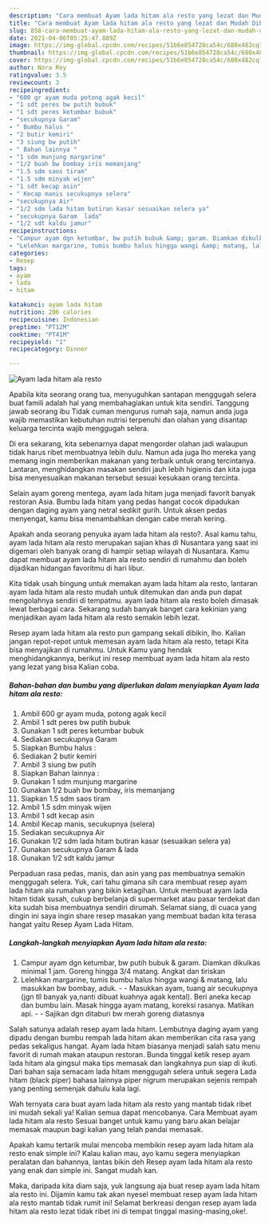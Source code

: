 ```yaml
---
description: "Cara membuat Ayam lada hitam ala resto yang lezat dan Mudah Dibuat"
title: "Cara membuat Ayam lada hitam ala resto yang lezat dan Mudah Dibuat"
slug: 858-cara-membuat-ayam-lada-hitam-ala-resto-yang-lezat-dan-mudah-dibuat
date: 2021-04-06T05:25:47.889Z
image: https://img-global.cpcdn.com/recipes/51b6e854728ca54c/680x482cq70/ayam-lada-hitam-ala-resto-foto-resep-utama.jpg
thumbnail: https://img-global.cpcdn.com/recipes/51b6e854728ca54c/680x482cq70/ayam-lada-hitam-ala-resto-foto-resep-utama.jpg
cover: https://img-global.cpcdn.com/recipes/51b6e854728ca54c/680x482cq70/ayam-lada-hitam-ala-resto-foto-resep-utama.jpg
author: Nora Roy
ratingvalue: 3.5
reviewcount: 3
recipeingredient:
- "600 gr ayam muda potong agak kecil"
- "1 sdt peres bw putih bubuk"
- "1 sdt peres ketumbar bubuk"
- "secukupnya Garam"
- " Bumbu halus "
- "2 butir kemiri"
- "3 siung bw putih"
- " Bahan lainnya "
- "1 sdm munjung margarine"
- "1/2 buah bw bombay iris memanjang"
- "1.5 sdm saos tiram"
- "1.5 sdm minyak wijen"
- "1 sdt kecap asin"
- " Kecap manis secukupnya selera"
- "secukupnya Air"
- "1/2 sdm lada hitam butiran kasar sesuaikan selera ya"
- "secukupnya Garam  lada"
- "1/2 sdt kaldu jamur"
recipeinstructions:
- "Campur ayam dgn ketumbar, bw putih bubuk &amp; garam. Diamkan dikulkas minimal 1 jam. Goreng hingga 3/4 matang. Angkat dan tiriskan"
- "Lelehkan margarine, tumis bumbu halus hingga wangi &amp; matang, lalu masukkan bw bombay, aduk.   Masukkan ayam, tuang air secukupnya (jgn tll banyak ya,nanti dibuat kuahnya agak kental). Beri aneka kecap dan bumbu lain. Masak hingga ayam matang, koreksi rasanya. Matikan api.   Sajikan dgn ditaburi bw merah goreng diatasnya"
categories:
- Resep
tags:
- ayam
- lada
- hitam

katakunci: ayam lada hitam 
nutrition: 206 calories
recipecuisine: Indonesian
preptime: "PT12M"
cooktime: "PT41M"
recipeyield: "1"
recipecategory: Dinner

---
```



![Ayam lada hitam ala resto](https://img-global.cpcdn.com/recipes/51b6e854728ca54c/680x482cq70/ayam-lada-hitam-ala-resto-foto-resep-utama.jpg)

Apabila kita seorang orang tua, menyuguhkan santapan menggugah selera buat famili adalah hal yang membahagiakan untuk kita sendiri. Tanggung jawab seorang ibu Tidak cuman mengurus rumah saja, namun anda juga wajib memastikan kebutuhan nutrisi terpenuhi dan olahan yang disantap keluarga tercinta wajib menggugah selera.

Di era  sekarang, kita sebenarnya dapat mengorder olahan jadi walaupun tidak harus ribet membuatnya lebih dulu. Namun ada juga lho mereka yang memang ingin memberikan makanan yang terbaik untuk orang tercintanya. Lantaran, menghidangkan masakan sendiri jauh lebih higienis dan kita juga bisa menyesuaikan makanan tersebut sesuai kesukaan orang tercinta. 

Selain ayam goreng mentega, ayam lada hitam juga menjadi favorit banyak restoran Asia. Bumbu lada hitam yang pedas hangat cocok dipadukan dengan daging ayam yang netral sedikit gurih. Untuk aksen pedas menyengat, kamu bisa menambahkan dengan cabe merah kering.

Apakah anda seorang penyuka ayam lada hitam ala resto?. Asal kamu tahu, ayam lada hitam ala resto merupakan sajian khas di Nusantara yang saat ini digemari oleh banyak orang di hampir setiap wilayah di Nusantara. Kamu dapat membuat ayam lada hitam ala resto sendiri di rumahmu dan boleh dijadikan hidangan favoritmu di hari libur.

Kita tidak usah bingung untuk memakan ayam lada hitam ala resto, lantaran ayam lada hitam ala resto mudah untuk ditemukan dan anda pun dapat mengolahnya sendiri di tempatmu. ayam lada hitam ala resto boleh dimasak lewat berbagai cara. Sekarang sudah banyak banget cara kekinian yang menjadikan ayam lada hitam ala resto semakin lebih lezat.

Resep ayam lada hitam ala resto pun gampang sekali dibikin, lho. Kalian jangan repot-repot untuk memesan ayam lada hitam ala resto, tetapi Kita bisa menyajikan di rumahmu. Untuk Kamu yang hendak menghidangkannya, berikut ini resep membuat ayam lada hitam ala resto yang lezat yang bisa Kalian coba.

<!--inarticleads1-->

##### Bahan-bahan dan bumbu yang diperlukan dalam menyiapkan Ayam lada hitam ala resto:

1. Ambil 600 gr ayam muda, potong agak kecil
1. Ambil 1 sdt peres bw putih bubuk
1. Gunakan 1 sdt peres ketumbar bubuk
1. Sediakan secukupnya Garam
1. Siapkan  Bumbu halus :
1. Sediakan 2 butir kemiri
1. Ambil 3 siung bw putih
1. Siapkan  Bahan lainnya :
1. Gunakan 1 sdm munjung margarine
1. Gunakan 1/2 buah bw bombay, iris memanjang
1. Siapkan 1.5 sdm saos tiram
1. Ambil 1.5 sdm minyak wijen
1. Ambil 1 sdt kecap asin
1. Ambil  Kecap manis, secukupnya (selera)
1. Sediakan secukupnya Air
1. Gunakan 1/2 sdm lada hitam butiran kasar (sesuaikan selera ya)
1. Gunakan secukupnya Garam &amp; lada
1. Gunakan 1/2 sdt kaldu jamur


Perpaduan rasa pedas, manis, dan asin yang pas membuatnya semakin menggugah selera. Yuk, cari tahu gimana sih cara membuat resep ayam lada hitam ala rumahan yang bikin ketagihan. Untuk membuat ayam lada hitam tidak susah, cukup berbelanja di supermarket atau pasar terdekat dan kita sudah bisa membuatnya sendiri dirumah. Selamat siang, di cuaca yang dingin ini saya ingin share resep masakan yang membuat badan kita terasa hangat yaitu Resep Ayam Lada Hitam. 

<!--inarticleads2-->

##### Langkah-langkah menyiapkan Ayam lada hitam ala resto:

1. Campur ayam dgn ketumbar, bw putih bubuk &amp; garam. Diamkan dikulkas minimal 1 jam. Goreng hingga 3/4 matang. Angkat dan tiriskan
1. Lelehkan margarine, tumis bumbu halus hingga wangi &amp; matang, lalu masukkan bw bombay, aduk.  -  - Masukkan ayam, tuang air secukupnya (jgn tll banyak ya,nanti dibuat kuahnya agak kental). Beri aneka kecap dan bumbu lain. Masak hingga ayam matang, koreksi rasanya. Matikan api.  -  - Sajikan dgn ditaburi bw merah goreng diatasnya


Salah satunya adalah resep ayam lada hitam. Lembutnya daging ayam yang dipadu dengan bumbu rempah lada hitam akan memberikan cita rasa yang pedas sekaligus hangat. Ayam lada hitam biasanya menjadi salah satu menu favorit di rumah makan ataupun restoran. Bunda tinggal ketik resep ayam lada hitam ala gingsul maka tips memasak dan langkahnya pun siap di ikuti. Dari bahan saja semacam lada hitam menggugah selera untuk segera Lada hitam (black piper) bahasa lainnya piper nigrum merupakan sejenis rempah yang penting semenjak dahulu kala lagi. 

Wah ternyata cara buat ayam lada hitam ala resto yang mantab tidak ribet ini mudah sekali ya! Kalian semua dapat mencobanya. Cara Membuat ayam lada hitam ala resto Sesuai banget untuk kamu yang baru akan belajar memasak maupun bagi kalian yang telah pandai memasak.

Apakah kamu tertarik mulai mencoba membikin resep ayam lada hitam ala resto enak simple ini? Kalau kalian mau, ayo kamu segera menyiapkan peralatan dan bahannya, lantas bikin deh Resep ayam lada hitam ala resto yang enak dan simple ini. Sangat mudah kan. 

Maka, daripada kita diam saja, yuk langsung aja buat resep ayam lada hitam ala resto ini. Dijamin kamu tak akan nyesel membuat resep ayam lada hitam ala resto mantab tidak rumit ini! Selamat berkreasi dengan resep ayam lada hitam ala resto lezat tidak ribet ini di tempat tinggal masing-masing,oke!.

